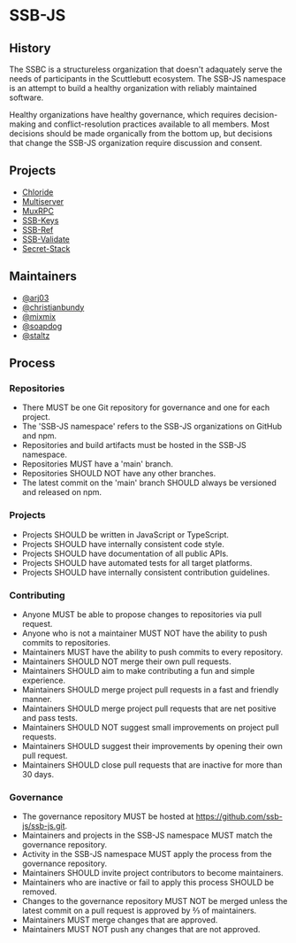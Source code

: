 # SSB-JS

## History

The SSBC is a structureless organization that doesn't adaquately serve the needs
of participants in the Scuttlebutt ecosystem. The SSB-JS namespace is an attempt
to build a healthy organization with reliably maintained software.

Healthy organizations have healthy governance, which requires decision-making
and conflict-resolution practices available to all members. Most decisions
should be made organically from the bottom up, but decisions that change the
SSB-JS organization require discussion and consent.

## Projects

- [Chloride](https://github.com/ssb-js/chloride)
- [Multiserver](https://github.com/ssb-js/multiserver)
- [MuxRPC](https://github.com/ssb-js/muxrpc)
- [SSB-Keys](https://github.com/ssb-js/ssb-keys)
- [SSB-Ref](https://github.com/ssb-js/ssb-ref)
- [SSB-Validate](https://github.com/ssb-js/ssb-validate)
- [Secret-Stack](https://github.com/ssb-js/secret-stack)

## Maintainers

- [@arj03](https://github.com/arj03)
- [@christianbundy](https://github.com/christianbundy)
- [@mixmix](https://github.com/mixmix)
- [@soapdog](https://github.com/soapdog)
- [@staltz](https://github.com/staltz)

## Process

### Repositories

- There MUST be one Git repository for governance and one for each project.
- The 'SSB-JS namespace' refers to the SSB-JS organizations on GitHub and npm.
- Repositories and build artifacts must be hosted in the SSB-JS namespace.
- Repositories MUST have a 'main' branch.
- Repositories SHOULD NOT have any other branches.
- The latest commit on the 'main' branch SHOULD always be versioned and released on npm.

### Projects

- Projects SHOULD be written in JavaScript or TypeScript.
- Projects SHOULD have internally consistent code style.
- Projects SHOULD have documentation of all public APIs.
- Projects SHOULD have automated tests for all target platforms.
- Projects SHOULD have internally consistent contribution guidelines.

### Contributing

- Anyone MUST be able to propose changes to repositories via pull request.
- Anyone who is not a maintainer MUST NOT have the ability to push commits to repositories.
- Maintainers MUST have the ability to push commits to every repository.
- Maintainers SHOULD NOT merge their own pull requests.
- Maintainers SHOULD aim to make contributing a fun and simple experience.
- Maintainers SHOULD merge project pull requests in a fast and friendly manner.
- Maintainers SHOULD merge project pull requests that are net positive and pass tests.
- Maintainers SHOULD NOT suggest small improvements on project pull requests.
- Maintainers SHOULD suggest their improvements by opening their own pull request.
- Maintainers SHOULD close pull requests that are inactive for more than 30 days.

### Governance

- The governance repository MUST be hosted at <https://github.com/ssb-js/ssb-js.git>.
- Maintainers and projects in the SSB-JS namespace MUST match the governance repository.
- Activity in the SSB-JS namespace MUST apply the process from the governance repository.
- Maintainers SHOULD invite project contributors to become maintainers.
- Maintainers who are inactive or fail to apply this process SHOULD be removed.
- Changes to the governance repository MUST NOT be merged unless the latest commit on a pull request is approved by ⅔ of maintainers.
- Maintainers MUST merge changes that are approved.
- Maintainers MUST NOT push any changes that are not approved.
